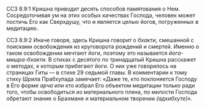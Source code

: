 ССЗ 8.9:1	Кришна приводит десять способов памятования о Нем. Сосредоточивая ум на этих особых качествах Господа, человек может постичь Его как Сверхдушу, что и является целью йогов, погруженных в медитацию.

ССЗ 8.9:2	Иначе говоря, здесь Кришна говорит о _бхакти,_ смешанной с поисками освобождения из круговорота рождений и смертей. Именно о таком освобождении мечтают йоги, поэтому это называется _йога-мишра-бхакти._ В стихах с десятого по тринадцатый Кришна расскажет о методах, к которым прибегают йоги. О них уже говорилось на страницах Гиты — в стихе 29 седьмой главы. В комментарии к тому стиху Шрила Прабхупада замечает: «Даже те, кто поклоняется Господу в Его форме _арча_ или кто избрал Его объектом медитации только ради того, чтобы освободиться из материального плена, по милости Господа обретают знание о Брахмане и материальном творении _(адхибхуте)»._